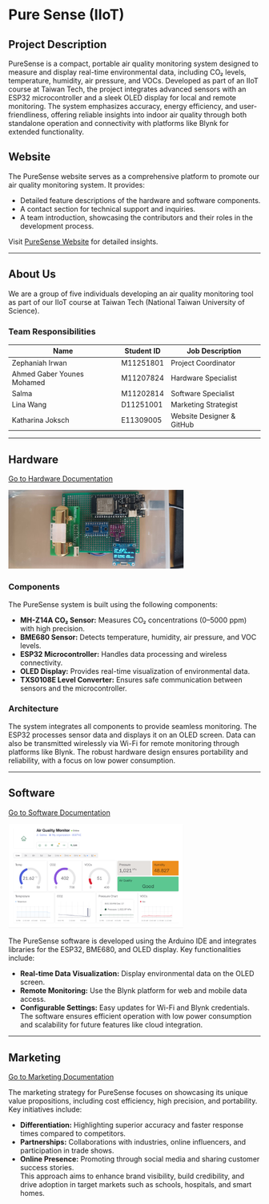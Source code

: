 # Pure Sense (IIoT) 

## Project Description
PureSense is a compact, portable air quality monitoring system designed to measure and display real-time environmental data, including CO₂ levels, temperature, humidity, air pressure, and VOCs. Developed as part of an IIoT course at Taiwan Tech, the project integrates advanced sensors with an ESP32 microcontroller and a sleek OLED display for local and remote monitoring. The system emphasizes accuracy, energy efficiency, and user-friendliness, offering reliable insights into indoor air quality through both standalone operation and connectivity with platforms like Blynk for extended functionality.

## Website
The PureSense website serves as a comprehensive platform to promote our air quality monitoring system. 
It provides:

- Detailed feature descriptions of the hardware and software components.  
- A contact section for technical support and inquiries.  
- A team introduction, showcasing the contributors and their roles in the development process.  

Visit [PureSense Website](https://iiotpuresense.wixsite.com/puresense) for detailed insights.

---

## About Us  
We are a group of five individuals developing an air quality monitoring tool as part of our IIoT course at Taiwan Tech (National Taiwan University of Science).  

### Team Responsibilities
| **Name**               | **Student ID** | **Job Description**                                |
|-------------------------|----------------|---------------------------------------------------|
| Zephaniah Irwan        | M11251801     | Project Coordinator |
| Ahmed Gaber Younes Mohamed | M11207824     | Hardware Specialist |
| Salma              | M11202814     | Software Specialist |
| Lina Wang              | D11251001     | Marketing Strategist |
| Katharina Joksch           | E11309005     | Website Designer & GitHub  |

---

## Hardware
[Go to Hardware Documentation](Hardware.md)

<img src="./images/hardware_img2.jpg" alt="Connections" title="Connections" width="350">

### Components  
The PureSense system is built using the following components:  
- **MH-Z14A CO₂ Sensor:** Measures CO₂ concentrations (0–5000 ppm) with high precision.  
- **BME680 Sensor:** Detects temperature, humidity, air pressure, and VOC levels.  
- **ESP32 Microcontroller:** Handles data processing and wireless connectivity.  
- **OLED Display:** Provides real-time visualization of environmental data.  
- **TXS0108E Level Converter:** Ensures safe communication between sensors and the microcontroller.  

### Architecture  
The system integrates all components to provide seamless monitoring. The ESP32 processes sensor data and displays it on an OLED screen. Data can also be transmitted wirelessly via Wi-Fi for remote monitoring through platforms like Blynk. The robust hardware design ensures portability and reliability, with a focus on low power consumption.

---

## Software
[Go to Software Documentation](Software.md)

<img src="./images/software_img1.png" alt="Monitor" title="Monitor" width="350">

The PureSense software is developed using the Arduino IDE and integrates libraries for the ESP32, BME680, and OLED display. Key functionalities include:  
- **Real-time Data Visualization:** Display environmental data on the OLED screen.  
- **Remote Monitoring:** Use the Blynk platform for web and mobile data access.  
- **Configurable Settings:** Easy updates for Wi-Fi and Blynk credentials.  
The software ensures efficient operation with low power consumption and scalability for future features like cloud integration.

---

## Marketing  
[Go to Marketing Documentation](Marketing.md)  

The marketing strategy for PureSense focuses on showcasing its unique value propositions, including cost efficiency, high precision, and portability. Key initiatives include:  
- **Differentiation:** Highlighting superior accuracy and faster response times compared to competitors.  
- **Partnerships:** Collaborations with industries, online influencers, and participation in trade shows.  
- **Online Presence:** Promoting through social media and sharing customer success stories.  
This approach aims to enhance brand visibility, build credibility, and drive adoption in target markets such as schools, hospitals, and smart homes.
